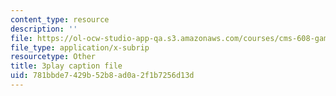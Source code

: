 ```yaml
---
content_type: resource
description: ''
file: https://ol-ocw-studio-app-qa.s3.amazonaws.com/courses/cms-608-game-design-spring-2014/781bbde7429b52b8ad0a2f1b7256d13d_1506651.vtt
file_type: application/x-subrip
resourcetype: Other
title: 3play caption file
uid: 781bbde7-429b-52b8-ad0a-2f1b7256d13d
---
```

